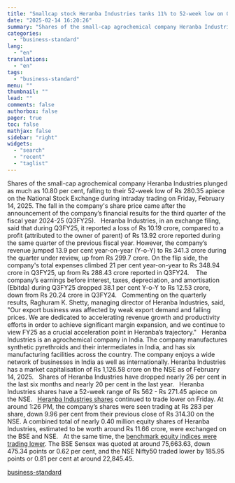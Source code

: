 ```yaml
---
title: "Smallcap stock Heranba Industries tanks 11% to 52-week low on Q3 results"
date: "2025-02-14 16:20:26"
summary: "Shares of the small-cap agrochemical company Heranba Industries plunged as much as 10.80 per cent, falling to their 52-week low of Rs 280.35 apiece on the National Stock Exchange during intraday trading on Friday, February 14, 2025. The fall in the company's share price came after the announcement of the..."
categories:
  - "business-standard"
lang:
  - "en"
translations:
  - "en"
tags:
  - "business-standard"
menu: ""
thumbnail: ""
lead: ""
comments: false
authorbox: false
pager: true
toc: false
mathjax: false
sidebar: "right"
widgets:
  - "search"
  - "recent"
  - "taglist"
---
```


Shares of the small-cap agrochemical company Heranba Industries plunged as much as 10.80 per cent, falling to their 52-week low of Rs 280.35 apiece on the National Stock Exchange during intraday trading on Friday, February 14, 2025. The fall in the company's share price came after the announcement of the company’s financial results for the third quarter of the fiscal year 2024-25 (Q3FY25).
 
Heranba Industries, in an exchange filing, said that during Q3FY25, it reported a loss of Rs 10.19 crore, compared to a profit (attributed to the owner of parent) of Rs 13.92 crore reported during the same quarter of the previous fiscal year. However, the company’s revenue jumped 13.9 per cent year-on-year (Y-o-Y) to Rs 341.3 crore during the quarter under review, up from Rs 299.7 crore. On the flip side, the company's total expenses climbed 21 per cent year-on-year to Rs 348.94 crore in Q3FY25, up from Rs 288.43 crore reported in Q3FY24. 
 
The company’s earnings before interest, taxes, depreciation, and amortisation (Ebitda) during Q3FY25 dropped 38.1 per cent Y-o-Y to Rs 12.53 crore, down from Rs 20.24 crore in Q3FY24.
 
Commenting on the quarterly results, Raghuram K. Shetty, managing director of Heranba Industries, said, "Our export business was affected by weak export demand and falling prices. We are dedicated to accelerating revenue growth and productivity efforts in order to achieve significant margin expansion, and we continue to view FY25 as a crucial acceleration point in Heranba’s trajectory."
 
Heranba Industries is an agrochemical company in India. The company manufactures synthetic pyrethroids and their intermediates in India, and has six manufacturing facilities across the country. The company enjoys a wide network of businesses in India as well as internationally. Heranba Industries has a market capitalisation of Rs 1,126.58 crore on the NSE as of February 14, 2025.
 
Shares of Heranba Industries have dropped nearly 26 per cent in the last six months and nearly 20 per cent in the last year.
 
Heranba Industries shares have a 52-week range of Rs 562 - Rs 271.45 apiece on the NSE.
 
[Heranba Industries shares](https://www.business-standard.com/markets/heranba-industries-ltd-share-price-29118.html) continued to trade lower on Friday. At around 1:26 PM, the company’s shares were seen trading at Rs 283 per share, down 9.96 per cent from their previous close of Rs 314.30 on the NSE. A combined total of nearly 0.40 million equity shares of Heranba Industries, estimated to be worth around Rs 11.66 crore, were exchanged on the BSE and NSE.
 
At the same time, the [benchmark equity indices were trading lower](https://www.business-standard.com/markets/news/stock-market-live-updates-modi-trump-meet-reciprocal-tariffs-sensex-nifty-feb-14-q3-results-hexaware-125021400153_1.html). The BSE Sensex was quoted at around 75,663.63, down 475.34 points or 0.62 per cent, and the NSE Nifty50 traded lower by 185.95 points or 0.81 per cent at around 22,845.45.

[business-standard](https://www.business-standard.com/markets/news/smallcap-stock-heranba-industries-tanks-11-to-52-week-low-on-q3-results-125021400825_1.html)
